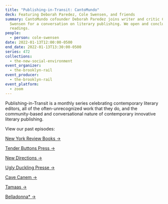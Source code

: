 ```yaml
---
title: "Publishing-in-Transit: CantoMundo"
deck: Featuring Deborah Paredez, Cole Swensen, and friends
summary: CantoMundo cofounder Deborah Paredez joins writer and critic Cole
  Swensen for a conversation on literary publishing. We open and conclude with
  readings.
people:
  - person: cole-swensen
date: 2022-01-13T12:00:00-0500
end_date: 2022-01-13T13:30:00-0500
series: 472
collections:
  - the-new-social-environment
event_organizer:
  - the-brooklyn-rail
event_producer:
  - the-brooklyn-rail
event_platform:
  - zoom
---
```

Publishing-in-Transit is a monthly series celebrating contemporary literary editors, all of the often-unrecognized work that they do, and the community-based and conversational nature of contemporary innovative literary publishing.

View our past episodes: 

[New York Review Books →](https://brooklynrail.org/events/2021/06/10/publishing-in-transit-new-york-review-of-books/)

[Tender Buttons Press →](https://brooklynrail.org/events/2021/07/01/publishing-in-transit-tender-buttons-press/)

[](https://brooklynrail.org/events/2021/07/01/publishing-in-transit-tender-buttons-press/)[New Directions →](https://brooklynrail.org/events/2021/08/12/publishing-in-transit-new-directions/)

[](https://brooklynrail.org/events/2021/08/12/publishing-in-transit-new-directions/)[Ugly Duckling Presse →](https://brooklynrail.org/events/2021/09/09/publishing-in-transit-ugly-duckling-presse/)

[Cave Canem →](https://brooklynrail.org/events/2021/10/14/publishing-in-transit-cave-canem/)

[Tamaas →](https://brooklynrail.org/events/2021/11/11/publishing-in-transit-tamaas/)

[Belladonna*  →](https://brooklynrail.org/events/2021/12/16/publishing-in-transit-belladonna/)